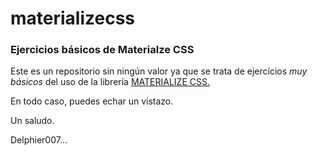 # materializecss
### Ejercicios básicos de Materialze CSS


Este es un repositorio sin ningún valor ya que se trata de ejercícios *muy básicos* del uso de la librería [MATERIALIZE CSS.](https://materializecss.com/getting-started.html)

En todo caso, puedes echar un vistazo.

Un saludo.

Delphier007...
